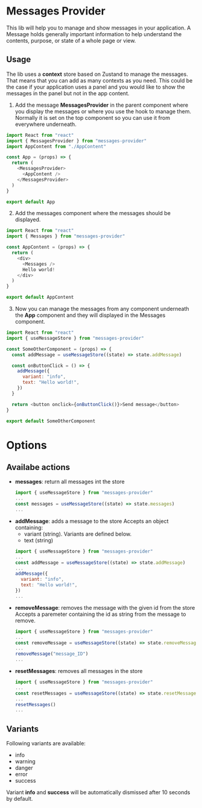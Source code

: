 # Messages Provider

This lib will help you to manage and show messages in your application. A Message holds generally important information to help understand the contents, purpose, or state of a whole page or view.

## Usage

The lib uses a **context** store based on Zustand to manage the messages. That means that you can add as many contexts as you need. This could be the case if your application uses a panel and you would like to show the messages in the panel but not in the app content.

1. Add the message **MessagesProvider** in the parent component where you display the messages or where you use the hook to manage them. Normally it is set on the top component so you can use it from everywhere underneath.

```javascript
import React from "react"
import { MessagesProvider } from "messages-provider"
import AppContent from "./AppContent"

const App = (props) => {
  return (
    <MessagesProvider>
      <AppContent />
    </MessagesProvider>
  )
}

export default App
```

2. Add the messages component where the messages should be displayed.

```javascript
import React from "react"
import { Messages } from "messages-provider"

const AppContent = (props) => {
  return (
    <div>
      <Messages />
      Hello world!
    </div>
  )
}

export default AppContent
```

3. Now you can manage the messages from any component underneath the **App** component and they will displayed in the Messages component.

```javascript
import React from "react"
import { useMessageStore } from "messages-provider"

const SomeOtherComponent = (props) => {
  const addMessage = useMessageStore((state) => state.addMessage)

  const onButtonClick = () => {
    addMessage({
      variant: "info",
      text: "Hello world!",
    })
  }

  return <button onclick={onButtonClick()}>Send message</button>
}

export default SomeOtherComponent
```

# Options

## Availabe actions

- **messages**: return all messages int the store
  ```javascript
  import { useMessageStore } from "messages-provider"
  ...
  const messages = useMessageStore((state) => state.messages)
  ...
  ```
- **addMessage**: adds a message to the store
  Accepts an object containing:
  - variant (string). Variants are defined below.
  - text (string)
  ```javascript
  import { useMessageStore } from "messages-provider"
  ...
  const addMessage = useMessageStore((state) => state.addMessage)
  ...
  addMessage({
    variant: "info",
    text: "Hello world!",
  })
  ...
  ```
- **removeMessage**: removes the message with the given id from the store
  Accepts a paremeter containing the id as string from the message to remove.
  ```javascript
  import { useMessageStore } from "messages-provider"
  ...
  const removeMessage = useMessageStore((state) => state.removeMessage)
  ...
  removeMessage("message_ID")
  ...
  ```
- **resetMessages**: removes all messages in the store
  ```javascript
  import { useMessageStore } from "messages-provider"
  ...
  const resetMessages = useMessageStore((state) => state.resetMessages)
  ...
  resetMessages()
  ...
  ```

## Variants

Following variants are available:

- info
- warning
- danger
- error
- success

Variant **info** and **success** will be automatically dismissed after 10 seconds by default.
